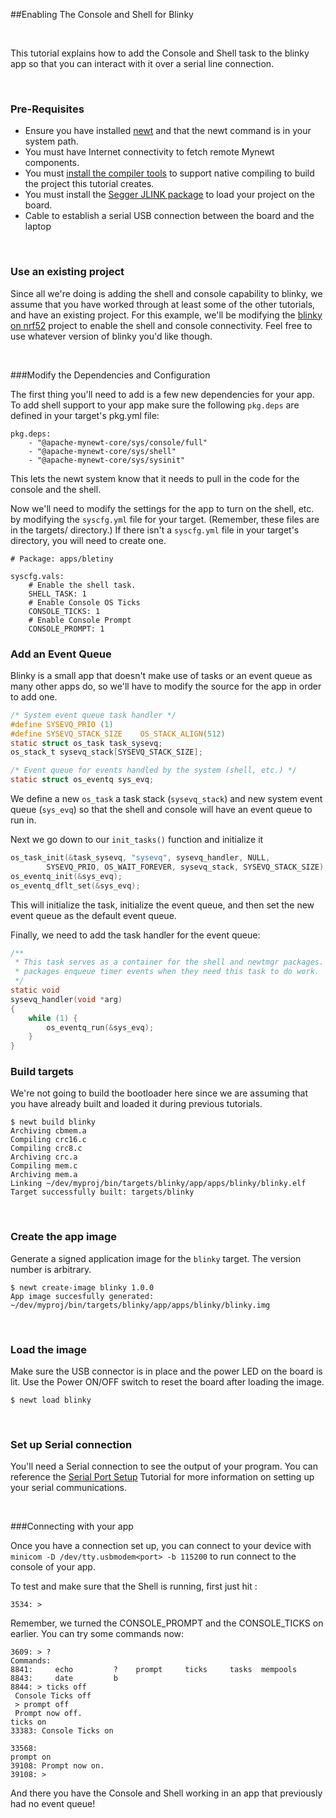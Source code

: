 ##Enabling The Console and Shell for Blinky

<br>

This tutorial explains how to add the Console and Shell task to the blinky app so that you 
can interact with it over a serial line connection.

<br>

### Pre-Requisites

* Ensure you have installed [newt](../../newt/install/newt_mac.md) and that the 
newt command is in your system path. 
* You must have Internet connectivity to fetch remote Mynewt components.
* You must [install the compiler tools](../get_started/native_tools.md) to 
support native compiling to build the project this tutorial creates.  
* You must install the [Segger JLINK package]( https://www.segger.com/jlink-software.html) to 
load your project on the board.
* Cable to establish a serial USB connection between the board and the laptop

<br>

### Use an existing project

Since all we're doing is adding the shell and console capability to blinky, we assume 
that you have worked through at least some of the other tutorials, and have an existing project.
For this example, we'll be modifying the [blinky on nrf52](./nRF52.md) project to enable 
the shell and console connectivity. Feel free to use whatever version of blinky you'd like though.

<br>

###Modify the Dependencies and Configuration

The first thing you'll need to add is a few new dependencies for your app. To add shell support to 
your app make sure the following `pkg.deps` are defined in your target's pkg.yml file:

```
pkg.deps:
    - "@apache-mynewt-core/sys/console/full"
    - "@apache-mynewt-core/sys/shell"
    - "@apache-mynewt-core/sys/sysinit"
```

This lets the newt system know that it needs to pull in the code for the console and the shell.

Now we'll need to modify the settings for the app to turn on the shell, etc. by modifying the
`syscfg.yml` file for your target. (Remember, these files are in the targets/<app-name> directory.)
If there isn't a `syscfg.yml` file in your target's directory, you will need to create one.

```no-highlight
# Package: apps/bletiny

syscfg.vals:
    # Enable the shell task.
    SHELL_TASK: 1
    # Enable Console OS Ticks
    CONSOLE_TICKS: 1
    # Enable Console Prompt
    CONSOLE_PROMPT: 1 
```

### Add an Event Queue

Blinky is a small app that doesn't make use of tasks or an event queue as many other apps do, so
we'll have to modify the source for the app in order to add one. 

```c
/* System event queue task handler */
#define SYSEVQ_PRIO (1)
#define SYSEVQ_STACK_SIZE    OS_STACK_ALIGN(512)
static struct os_task task_sysevq;
os_stack_t sysevq_stack[SYSEVQ_STACK_SIZE];

/* Event queue for events handled by the system (shell, etc.) */
static struct os_eventq sys_evq;
``` 

We define a new `os_task` a task stack (`sysevq_stack`) and new system event queue 
(`sys_evq`) so that the shell and console will have an event queue to run in.

Next we go down to our `init_tasks()` function and initialize it

```c
os_task_init(&task_sysevq, "sysevq", sysevq_handler, NULL,
        SYSEVQ_PRIO, OS_WAIT_FOREVER, sysevq_stack, SYSEVQ_STACK_SIZE);
os_eventq_init(&sys_evq);
os_eventq_dflt_set(&sys_evq);
```

This will initialize the task, initialize the event queue, and then set the new event queue as
the default event queue.       

Finally, we need to add the task handler for the event queue:

```c
/**
 * This task serves as a container for the shell and newtmgr packages.  These
 * packages enqueue timer events when they need this task to do work.
 */
static void
sysevq_handler(void *arg)
{
    while (1) {
        os_eventq_run(&sys_evq);
    }
}
```

### Build targets

We're not going to build the bootloader here since we are assuming that you have already
built and loaded it during previous tutorials.

```no-highlight
$ newt build blinky
Archiving cbmem.a
Compiling crc16.c
Compiling crc8.c
Archiving crc.a
Compiling mem.c
Archiving mem.a
Linking ~/dev/myproj/bin/targets/blinky/app/apps/blinky/blinky.elf
Target successfully built: targets/blinky
```

<br>

### Create the app image

Generate a signed application image for the `blinky` target. The version number is arbitrary.

```
$ newt create-image blinky 1.0.0
App image succesfully generated: ~/dev/myproj/bin/targets/blinky/app/apps/blinky/blinky.img
```

<br>

### Load the image

Make sure the USB connector is in place and the power LED on the board is lit. Use the Power ON/OFF switch to reset the board after loading the image.

```
$ newt load blinky
```

<br>

### Set up Serial connection

You'll need a Serial connection to see the output of your program. You can reference the [Serial Port Setup](../get_started/serial_access.md) 
Tutorial for more information on setting up your serial communications.

<br>

###Connecting with your app

Once you have a connection set up, you can connect to your device with ```minicom -D /dev/tty.usbmodem<port> -b 115200``` to run connect
to the console of your app. 
    
To test and make sure that the Shell is running, first just hit <return>:
    
```no-highlight
3534: >
```

Remember, we turned the CONSOLE_PROMPT and the CONSOLE_TICKS on earlier. You can try some commands now:

```no-highlight
3609: > ?
Commands:
8841:     echo         ?    prompt     ticks     tasks  mempools
8843:     date         b
8844: > ticks off
 Console Ticks off
 > prompt off
 Prompt now off.
ticks on
33383: Console Ticks on

33568:
prompt on
39108: Prompt now on.
39108: >
```

And there you have the Console and Shell working in an app that previously had no event queue! 